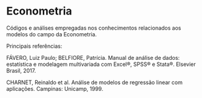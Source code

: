# Econometria

Códigos e análises empregadas nos conhecimentos relacionados aos modelos do campo da Econometria.

Principais referências:

FÁVERO, Luiz Paulo; BELFIORE, Patrícia. Manual de análise de dados: estatística e modelagem multivariada com Excel®, SPSS® e Stata®. Elsevier Brasil, 2017.

CHARNET, Reinaldo et al. Análise de modelos de regressão linear com aplicações. Campinas: Unicamp, 1999.
